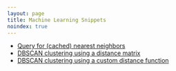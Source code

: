 ```yaml
---
layout: page
title: Machine Learning Snippets
noindex: true
---
```



- [Query for (cached) nearest neighbors](/ml/kdtree_basic)
- [DBSCAN clustering using a distance matrix](/ml/dbscan_distance_matrix)
- [DBSCAN clustering using a custom distance function](/ml/dbscan_custom_distance)

